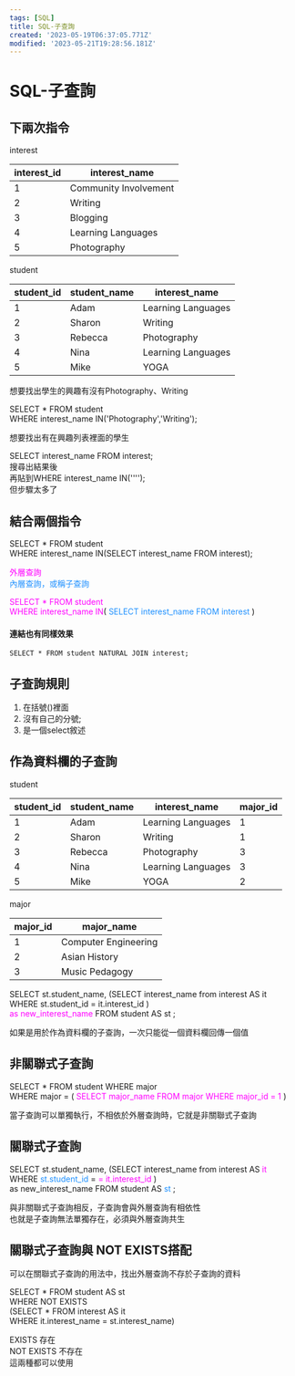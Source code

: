 ```yaml
---
tags: [SQL]
title: SQL-子查詢
created: '2023-05-19T06:37:05.771Z'
modified: '2023-05-21T19:28:56.181Z'
---
```


# SQL-子查詢

## 下兩次指令

interest

|  interest_id  | interest_name |
|  ----  | ---- | 
|1| Community Involvement |
|2| Writing |
|3| Blogging |
|4| Learning Languages |
|5| Photography |

student

|  student_id  | student_name | interest_name |
|  ----  | ---- | ---- | 
|1 | Adam | Learning Languages|
|2 | Sharon | Writing |
|3| Rebecca |  Photography|
|4| Nina |  Learning Languages |
|5| Mike | YOGA |

想要找出學生的興趣有沒有Photography、Writing

SELECT * FROM student  
WHERE interest_name IN('Photography','Writing');

想要找出有在興趣列表裡面的學生

SELECT interest_name FROM interest;  
搜尋出結果後  
再貼到WHERE interest_name IN('''');  
但步驟太多了

## 結合兩個指令

SELECT * FROM student  
WHERE interest_name IN(SELECT interest_name FROM interest);

<span style="color:#ff00ff"> 外層查詢</span>  
<span style="color:#1e90ff"> 內層查詢，或稱子查詢 </span>

<span style="color:#ff00ff">  SELECT * FROM student  
WHERE interest_name IN</span>(<span style="color:#1e90ff">  SELECT interest_name FROM interest </span>)


#### 連結也有同樣效果
`SELECT * FROM student NATURAL JOIN interest;`

## 子查詢規則

1. 在括號()裡面
2. 沒有自己的分號;
3. 是一個select敘述

## 作為資料欄的子查詢

student

|  student_id  | student_name | interest_name | major_id |
|  ----  | ---- | ---- | ---- | 
|1 | Adam | Learning Languages| 1 |
|2 | Sharon | Writing |1 |
|3| Rebecca |  Photography|3 |
|4| Nina |  Learning Languages |3 |
|5| Mike | YOGA |2 |

major

|  major_id  | major_name |
|  ----  | ---- |
|1 | Computer Engineering | 
|2 | Asian History |
|3| Music Pedagogy |

SELECT st.student_name, (SELECT interest_name from interest AS it WHERE st.student_id = it.interest_id )  
<span style="color:#ff00ff"> as new_interest_name </span>  FROM student AS st ;

如果是用於作為資料欄的子查詢，一次只能從一個資料欄回傳一個值

## 非關聯式子查詢

SELECT * FROM student WHERE major  
WHERE major = (<span style="color:#ff00ff"> SELECT major_name FROM major WHERE major_id = 1 </span> )

當子查詢可以單獨執行，不相依於外層查詢時，它就是非關聯式子查詢

## 關聯式子查詢

SELECT st.student_name, (SELECT interest_name from interest AS <span style="color:#ff00ff">  it </span> WHERE <span style="color:#1e90ff">  st.student_id </span>=<span style="color:#ff00ff">  = it.interest_id </span>)  
as new_interest_name FROM student AS <span style="color:#1e90ff"> st </span> ;

與非關聯式子查詢相反，子查詢會與外層查詢有相依性  
也就是子查詢無法單獨存在，必須與外層查詢共生

## 關聯式子查詢與 NOT EXISTS搭配

可以在關聯式子查詢的用法中，找出外層查詢不存於子查詢的資料

SELECT * FROM student AS st  
WHERE NOT EXISTS  
(SELECT * FROM interest AS it  
WHERE it.interest_name = st.interest_name)

EXISTS 存在  
NOT EXISTS 不存在  
這兩種都可以使用 








